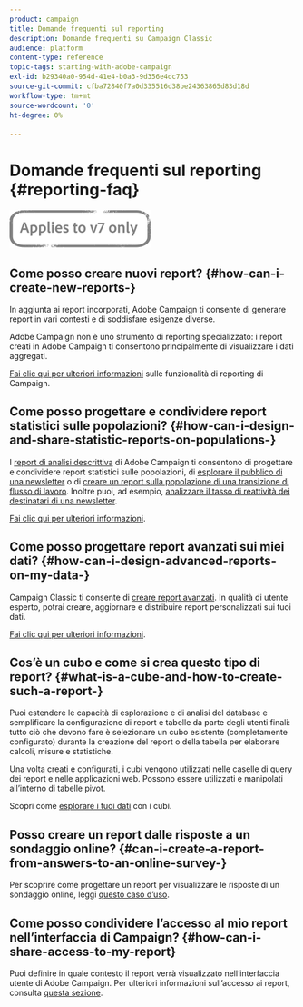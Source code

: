 ```yaml
---
product: campaign
title: Domande frequenti sul reporting
description: Domande frequenti su Campaign Classic
audience: platform
content-type: reference
topic-tags: starting-with-adobe-campaign
exl-id: b29340a0-954d-41e4-b0a3-9d356e4dc753
source-git-commit: cfba72840f7a0d335516d38be24363865d83d18d
workflow-type: tm+mt
source-wordcount: '0'
ht-degree: 0%

---
```


# Domande frequenti sul reporting {#reporting-faq}

![](../../assets/v7-only.svg)

## Come posso creare nuovi report? {#how-can-i-create-new-reports-}

In aggiunta ai report incorporati, Adobe Campaign ti consente di generare report in vari contesti e di soddisfare esigenze diverse.

 Adobe Campaign non è uno strumento di reporting specializzato: i report creati in Adobe Campaign ti consentono principalmente di visualizzare i dati aggregati.

[Fai clic qui per ulteriori informazioni](../../reporting/using/about-adobe-campaign-reporting-tools.md) sulle funzionalità di reporting di Campaign.

## Come posso progettare e condividere report statistici sulle popolazioni? {#how-can-i-design-and-share-statistic-reports-on-populations-}

 I [report di analisi descrittiva](../../reporting/using/about-descriptive-analysis.md) di Adobe Campaign ti consentono di progettare e condividere report statistici sulle popolazioni, di [esplorare il pubblico di una newsletter](../../reporting/using/use-cases.md#analyzing-a-population) o di [creare un report sulla popolazione di una transizione di flusso di lavoro](../../reporting/using/use-cases.md#analyzing-a-transition-target-in-a-workflow). Inoltre puoi, ad esempio, [analizzare il tasso di reattività dei destinatari di una newsletter](../../reporting/using/use-cases.md#analyzing-recipient-tracking-logs).

[Fai clic qui per ulteriori informazioni](../../reporting/using/about-descriptive-analysis.md).

## Come posso progettare report avanzati sui miei dati? {#how-can-i-design-advanced-reports-on-my-data-}

Campaign Classic ti consente di [creare report avanzati](../../reporting/using/about-reports-creation-in-campaign.md). In qualità di utente esperto, potrai creare, aggiornare e distribuire report personalizzati sui tuoi dati.

[Fai clic qui per ulteriori informazioni](../../reporting/using/about-reports-creation-in-campaign.md).

## Cos’è un cubo e come si crea questo tipo di report? {#what-is-a-cube-and-how-to-create-such-a-report-}

Puoi estendere le capacità di esplorazione e di analisi del database e semplificare la configurazione di report e tabelle da parte degli utenti finali: tutto ciò che devono fare è selezionare un cubo esistente (completamente configurato) durante la creazione del report o della tabella per elaborare calcoli, misure e statistiche.

Una volta creati e configurati, i cubi vengono utilizzati nelle caselle di query dei report e nelle applicazioni web. Possono essere utilizzati e manipolati all’interno di tabelle pivot.

Scopri come [esplorare i tuoi dati](../../reporting/using/using-cubes-to-explore-data.md) con i cubi.

## Posso creare un report dalle risposte a un sondaggio online? {#can-i-create-a-report-from-answers-to-an-online-survey-}

Per scoprire come progettare un report per visualizzare le risposte di un sondaggio online, leggi [questo caso d’uso](../../surveys/using/use-case--displaying-report-on-answers-to-an-online-survey.md).

## Come posso condividere l’accesso al mio report nell’interfaccia di Campaign? {#how-can-i-share-access-to-my-report}

Puoi definire in quale contesto il report verrà visualizzato nell’interfaccia utente di Adobe Campaign. Per ulteriori informazioni sull’accesso ai report, consulta [questa sezione](../../reporting/using/configuring-access-to-the-report.md).
